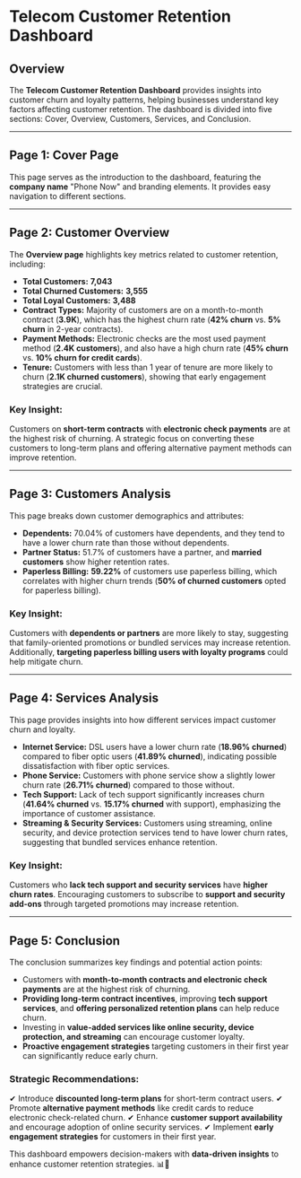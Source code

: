 # Telecom Customer Retention Dashboard

## Overview
The **Telecom Customer Retention Dashboard** provides insights into customer churn and loyalty patterns, helping businesses understand key factors affecting customer retention. The dashboard is divided into five sections: Cover, Overview, Customers, Services, and Conclusion.

---
## Page 1: Cover Page
This page serves as the introduction to the dashboard, featuring the **company name** "Phone Now" and branding elements. It provides easy navigation to different sections.

---
## Page 2: Customer Overview
The **Overview page** highlights key metrics related to customer retention, including:
- **Total Customers:** **7,043**
- **Total Churned Customers:** **3,555**
- **Total Loyal Customers:** **3,488**
- **Contract Types:** Majority of customers are on a month-to-month contract (**3.9K**), which has the highest churn rate (**42% churn** vs. **5% churn** in 2-year contracts).
- **Payment Methods:** Electronic checks are the most used payment method (**2.4K customers**), and also have a high churn rate (**45% churn** vs. **10% churn for credit cards**).
- **Tenure:** Customers with less than 1 year of tenure are more likely to churn (**2.1K churned customers**), showing that early engagement strategies are crucial.

### **Key Insight:**
Customers on **short-term contracts** with **electronic check payments** are at the highest risk of churning. A strategic focus on converting these customers to long-term plans and offering alternative payment methods can improve retention.

---
## Page 3: Customers Analysis
This page breaks down customer demographics and attributes:
- **Dependents:** 70.04% of customers have dependents, and they tend to have a lower churn rate than those without dependents.
- **Partner Status:** 51.7% of customers have a partner, and **married customers** show higher retention rates.
- **Paperless Billing:** **59.22%** of customers use paperless billing, which correlates with higher churn trends (**50% of churned customers** opted for paperless billing).

### **Key Insight:**
Customers with **dependents or partners** are more likely to stay, suggesting that family-oriented promotions or bundled services may increase retention. Additionally, **targeting paperless billing users with loyalty programs** could help mitigate churn.

---
## Page 4: Services Analysis
This page provides insights into how different services impact customer churn and loyalty.
- **Internet Service:** DSL users have a lower churn rate (**18.96% churned**) compared to fiber optic users (**41.89% churned**), indicating possible dissatisfaction with fiber optic services.
- **Phone Service:** Customers with phone service show a slightly lower churn rate (**26.71% churned**) compared to those without.
- **Tech Support:** Lack of tech support significantly increases churn (**41.64% churned** vs. **15.17% churned** with support), emphasizing the importance of customer assistance.
- **Streaming & Security Services:** Customers using streaming, online security, and device protection services tend to have lower churn rates, suggesting that bundled services enhance retention.

### **Key Insight:**
Customers who **lack tech support and security services** have **higher churn rates**. Encouraging customers to subscribe to **support and security add-ons** through targeted promotions may increase retention.

---
## Page 5: Conclusion
The conclusion summarizes key findings and potential action points:
- Customers with **month-to-month contracts and electronic check payments** are at the highest risk of churning.
- **Providing long-term contract incentives**, improving **tech support services**, and **offering personalized retention plans** can help reduce churn.
- Investing in **value-added services like online security, device protection, and streaming** can encourage customer loyalty.
- **Proactive engagement strategies** targeting customers in their first year can significantly reduce early churn.

### **Strategic Recommendations:**
✔ Introduce **discounted long-term plans** for short-term contract users.
✔ Promote **alternative payment methods** like credit cards to reduce electronic check-related churn.
✔ Enhance **customer support availability** and encourage adoption of online security services.
✔ Implement **early engagement strategies** for customers in their first year.

This dashboard empowers decision-makers with **data-driven insights** to enhance customer retention strategies. 📊🚀

